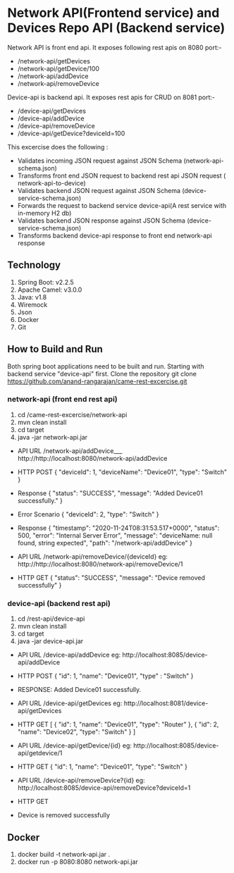 # Network API(Frontend service) and Devices Repo API (Backend service)
Network API is front end api. It exposes following rest apis on 8080 port:-
* /network-api/getDevices
* /network-api/getDevice/100
* /network-api/addDevice
* /network-api/removeDevice

Device-api is backend api. It exposes rest apis for CRUD on 8081 port:-
* /device-api/getDevices
* /device-api/addDevice
* /device-api/removeDevice
* /device-api/getDevice?deviceId=100

This excercise does the following :
* Validates incoming JSON request against JSON Schema (network-api-schema.json)
* Transforms front end JSON request to backend rest api JSON request ( network-api-to-device)
* Validates backend JSON request against JSON Schema (device-service-schema.json)
* Forwards the request to backend service device-api(A rest service with in-memory H2 db)
* Validates backend JSON response against JSON Schema (device-service-schema.json)
* Transforms backend device-api response to front end network-api response

## Technology ##
1. Spring Boot: v2.2.5
2. Apache Camel: v3.0.0
3. Java: v1.8
4. Wiremock
5. Json
6. Docker
7. Git

## How to Build and Run ##
Both spring boot applications need to be built and run. Starting with backend service "device-api" first.
Clone the repository
git clone https://github.com/anand-rangarajan/came-rest-excercise.git

### network-api (front end rest api) ###

1. cd <repo-path>/came-rest-excercise/network-api
2. mvn clean install
3. cd target
4. java -jar network-api.jar

* API URL /network-api/addDevice___ http://http://localhost:8080/network-api/addDevice
* HTTP POST
{
        "deviceId": 1,
        "deviceName": "Device01",
        "type": "Switch"
}
    
* Response 
{
    "status": "SUCCESS",
    "message": "Added Device01 successfully."
}

* Error Scenario
{
        "deviceId": 2,
        "type": "Switch"
}

* Response
{
    "timestamp": "2020-11-24T08:31:53.517+0000",
    "status": 500,
    "error": "Internal Server Error",
    "message": "deviceName: null found, string expected",
    "path": "/network-api/addDevice"
}

* API URL /network-api/removeDevice/{deviceId}  eg: http://http://localhost:8080/network-api/removeDevice/1
* HTTP GET
{
    "status": "SUCCESS",
    "message": "Device removed successfully"
}

### device-api (backend rest api) ###

1. cd <repo-path>/rest-api/device-api
2. mvn clean install
3. cd target
4. java -jar device-api.jar
  
* API URL /device-api/addDevice eg: http://localhost:8085/device-api/addDevice
* HTTP POST
{
    "id": 1,
    "name": "Device01",
     "type" : "Switch"
}

* RESPONSE:  Added Device01 successfully.

* API URL /device-api/getDevices eg: http://localhost:8081/device-api/getDevices
* HTTP GET
[
    {
        "id": 1,
        "name": "Device01",
        "type": "Router"
    },
    {
        "id": 2,
        "name": "Device02",
        "type": "Switch"
    }
]

* API URL /device-api/getDevice/{id} eg: http://localhost:8085/device-api/getdevice/1
* HTTP GET
{
    "id": 1,
    "name": "Device01",
    "type": "Switch"
}

* API URL /device-api/removeDevice?{id} eg: http://localhost:8085/device-api/removeDevice?deviceId=1
* HTTP GET
* Device is removed successfully

## Docker ##
1. docker build -t network-api.jar .
2. docker run -p 8080:8080 network-api.jar